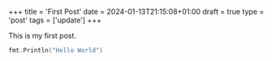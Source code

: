 +++
title = 'First Post'
date = 2024-01-13T21:15:08+01:00
draft = true
type = 'post'
tags = ['update']
+++

This is my first post.
```go
fmt.Println("Hello World")
```
